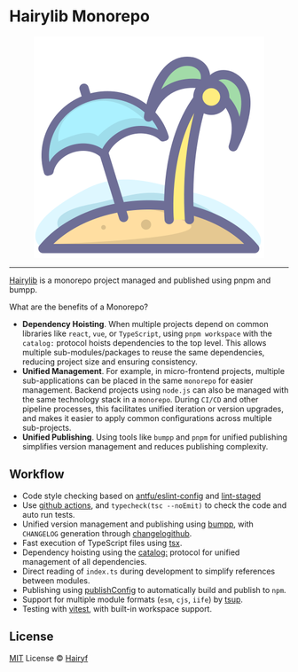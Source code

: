 # Hairylib Monorepo

<div align="center"> <img src="docs/public/logo.svg" > </div>

****

[Hairylib](https://hairylib.com/) is a monorepo project managed and published using pnpm and bumpp.

What are the benefits of a Monorepo?

- **Dependency Hoisting**. When multiple projects depend on common libraries like `react`, `vue`, or `TypeScript`, using `pnpm workspace` with the `catalog:` protocol hoists dependencies to the top level. This allows multiple sub-modules/packages to reuse the same dependencies, reducing project size and ensuring consistency.
- **Unified Management**. For example, in micro-frontend projects, multiple sub-applications can be placed in the same `monorepo` for easier management. Backend projects using `node.js` can also be managed with the same technology stack in a `monorepo`. During `CI/CD` and other pipeline processes, this facilitates unified iteration or version upgrades, and makes it easier to apply common configurations across multiple sub-projects.
- **Unified Publishing**. Using tools like `bumpp` and `pnpm` for unified publishing simplifies version management and reduces publishing complexity.

## Workflow

- Code style checking based on [antfu/eslint-config](https://github.com/antfu/eslint-config)  and [lint-staged](https://github.com/lint-staged/lint-staged)
- Use [github actions](/.github/workflows), and `typecheck(tsc --noEmit)` to check the code and auto run tests.
- Unified version management and publishing using [bumpp](https://github.com/antfu-collective/bumpp), with `CHANGELOG` generation through [changelogithub](https://github.com/antfu/changelogithub).
- Fast execution of TypeScript files using [tsx](https://tsx.is).
- Dependency hoisting using the [catalog:](https://pnpm.io/catalogs) protocol for unified management of all dependencies.
- Direct reading of `index.ts` during development to simplify references between modules.
- Publishing using [publishConfig](https://pnpm.io/package_json#publishconfig) to automatically build and publish to `npm`.
- Support for multiple module formats (`esm`, `cjs`, `iife`) by [tsup](https://tsup.egoist.dev/).
- Testing with [vitest](https://vitest.dev/), with built-in workspace support.

## License

[MIT](./LICENSE) License © [Hairyf](https://github.com/hairyf)
